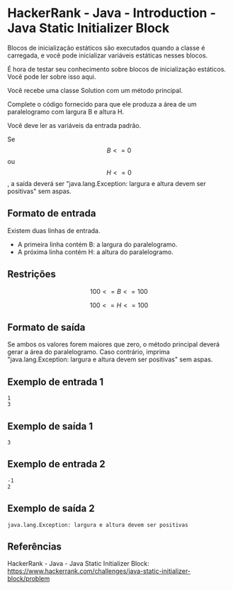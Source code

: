 # HackerRank - Java - Introduction - Java Static Initializer Block

Blocos de inicialização estáticos são executados quando a classe é carregada,
e você pode inicializar variáveis estáticas nesses blocos.

É hora de testar seu conhecimento sobre blocos de inicialização estáticos. Você pode ler sobre isso aqui.

Você recebe uma classe Solution com um método principal.

Complete o código fornecido para que ele produza a área de um paralelogramo com largura B e altura H.

Você deve ler as variáveis da entrada padrão.

Se $$B<=0$$ ou $$H<=0$$, a saída deverá ser "java.lang.Exception: largura e altura devem ser positivas" sem aspas.


## Formato de entrada

Existem duas linhas de entrada.
- A primeira linha contém B: a largura do paralelogramo.
- A próxima linha contém H: a altura do paralelogramo.


## Restrições
$$100 <= B <= 100$$

$$100 <= H <= 100$$


## Formato de saída

Se ambos os valores forem maiores que zero, o método principal deverá gerar a área do paralelogramo.
Caso contrário, imprima "java.lang.Exception: largura e altura devem ser positivas" sem aspas.


## Exemplo de entrada 1
```
1
3
```


## Exemplo de saída 1
`3`


## Exemplo de entrada 2
```
-1
2
```


## Exemplo de saída 2
`java.lang.Exception: largura e altura devem ser positivas`


## Referências
HackerRank - Java - Java Static Initializer Block:
https://www.hackerrank.com/challenges/java-static-initializer-block/problem